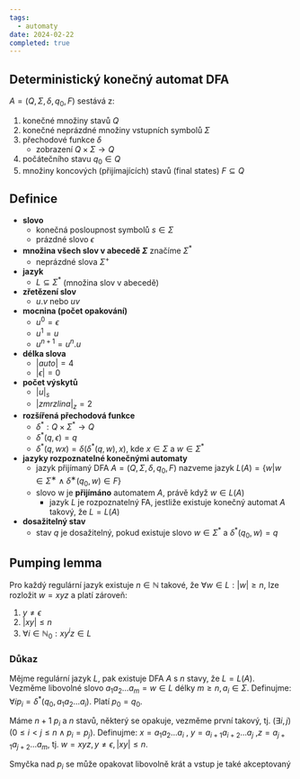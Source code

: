 ```yaml
---
tags:
  - automaty
date: 2024-02-22
completed: true
---
```

## Deterministický konečný automat DFA

$A = (Q, \Sigma, \delta, q_0, F)$ sestává z:

1. konečné množiny stavů $Q$
2. konečné neprázdné množiny vstupních symbolů $\Sigma$
3. přechodové funkce $\delta$
	- zobrazení $Q \times \Sigma \rightarrow Q$
4. počátečního stavu $q_0 \in Q$
5. množiny koncových (přijímajících) stavů (final states) $F \subseteq Q$

## Definice

- **slovo**
	- konečná posloupnost symbolů $s \in \Sigma$
	- prázdné slovo $\epsilon$
- **množina všech slov v abecedě $\Sigma$** značíme $\Sigma^*$
	- neprázdné slova $\Sigma^+$
- **jazyk**
	- $L \subseteq \Sigma^*$ (množina slov v abecedě)
- **zřetězení slov**
	- $u.v$ nebo $uv$
- **mocnina (počet opakování)**
	- $u^0 = \epsilon$
	- $u^1 = u$
	- $u^{n+1} = u^n.u$
- **délka slova**
	- $|auto| = 4$
	- $|\epsilon| = 0$
- **počet výskytů**
	- $|u|_s$
	- $|zmrzlina|_z = 2$
- **rozšířená přechodová funkce**
	- $\delta^*: Q \times \Sigma^* \rightarrow Q$
	- $\delta^*(q, \epsilon) = q$
	- $\delta^*(q, wx) = \delta(\delta^*(q, w), x)$, kde $x \in \Sigma$ a $w \in \Sigma^*$
- **jazyky rozpoznatelné konečnými automaty**
	- jazyk přijímaný DFA $A =(Q, \Sigma, \delta, q_0, F)$ nazveme jazyk $L(A) = \{w | w \in \Sigma^∗ \land \delta^∗(q_0, w ) \in F \}$ 
	- slovo w je **přijímáno** automatem $A$, právě když $w \in L(A)$
	  - jazyk $L$ je rozpoznatelný FA, jestliže existuje konečný automat $A$ takový, že $L = L(A)$
- **dosažitelný stav**
	- stav $q$ je dosažitelný, pokud existuje slovo $w \in \Sigma^*$ a $\delta^*(q_0, w) = q$

## Pumping lemma

Pro každý regulární jazyk existuje $n \in \mathbb{N}$ takové, že $\forall w \in L: |w| \ge n$, lze rozložit $w = xyz$ a platí zároveň:

1. $y \ne \epsilon$
2. $|xy| \le n$
3. $\forall i  \in \mathbb{N}_0: xy^iz \in L$

### Důkaz

Mějme regulární jazyk $L$, pak existuje DFA $A$ s $n$ stavy, že $L = L(A)$. Vezměme libovolné slovo $a_1a_2\dots a_m = w \in L$ délky $m \ge n, a_i \in \Sigma$. Definujme: $\forall i p_i = \delta^*(q_0, a_1a_2\dots a_i)$. Platí $p_0 = q_0$.

Máme $n + 1$ $p_i$ a $n$ stavů, některý se opakuje, vezměme první takový, tj. $(\exists i, j)(0 \le i < j \le n \land p_i = p_j)$. Definujme: $x = a_1a_2\dots a_i$ , $y = a_{i+1}a_{i+2}\dots a_j$ ,$z = a_{j+1}a_{j+2}\dots a_m$, tj. $w = xyz, y \ne \epsilon, |xy| \le n$.

Smyčka nad $p_i$ se může opakovat libovolně krát a vstup je také
akceptovaný
